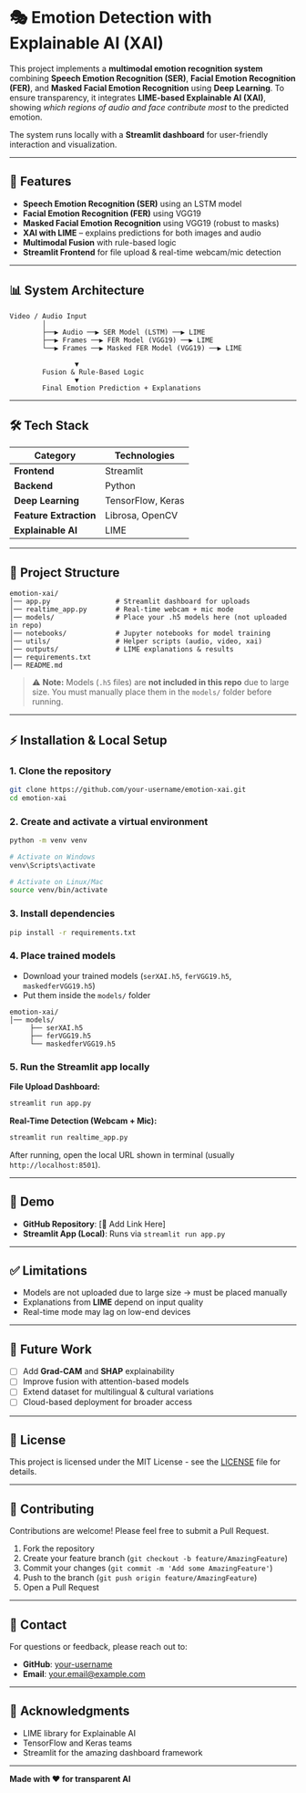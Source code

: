 # 🎭 Emotion Detection with Explainable AI (XAI)

This project implements a **multimodal emotion recognition system** combining **Speech Emotion Recognition (SER)**, **Facial Emotion Recognition (FER)**, and **Masked Facial Emotion Recognition** using **Deep Learning**. To ensure transparency, it integrates **LIME-based Explainable AI (XAI)**, showing *which regions of audio and face contribute most* to the predicted emotion.

The system runs locally with a **Streamlit dashboard** for user-friendly interaction and visualization.

---

## 🚀 Features

- **Speech Emotion Recognition (SER)** using an LSTM model
- **Facial Emotion Recognition (FER)** using VGG19
- **Masked Facial Emotion Recognition** using VGG19 (robust to masks)
- **XAI with LIME** – explains predictions for both images and audio
- **Multimodal Fusion** with rule-based logic
- **Streamlit Frontend** for file upload & real-time webcam/mic detection

---

## 📊 System Architecture

```
Video / Audio Input
        │
        ├──▶ Audio ──▶ SER Model (LSTM) ──▶ LIME
        ├──▶ Frames ──▶ FER Model (VGG19) ──▶ LIME
        └──▶ Frames ──▶ Masked FER Model (VGG19) ──▶ LIME

                ▼
        Fusion & Rule-Based Logic
                ▼
        Final Emotion Prediction + Explanations
```

---

## 🛠️ Tech Stack

| Category | Technologies |
|----------|-------------|
| **Frontend** | Streamlit |
| **Backend** | Python |
| **Deep Learning** | TensorFlow, Keras |
| **Feature Extraction** | Librosa, OpenCV |
| **Explainable AI** | LIME |

---

## 📂 Project Structure

```
emotion-xai/
│── app.py                # Streamlit dashboard for uploads
│── realtime_app.py       # Real-time webcam + mic mode
│── models/               # Place your .h5 models here (not uploaded in repo)
│── notebooks/            # Jupyter notebooks for model training
│── utils/                # Helper scripts (audio, video, xai)
│── outputs/              # LIME explanations & results
│── requirements.txt
│── README.md
```

> ⚠️ **Note:** Models (`.h5` files) are **not included in this repo** due to large size. You must manually place them in the `models/` folder before running.

---

## ⚡ Installation & Local Setup

### 1. Clone the repository

```bash
git clone https://github.com/your-username/emotion-xai.git
cd emotion-xai
```

### 2. Create and activate a virtual environment

```bash
python -m venv venv

# Activate on Windows
venv\Scripts\activate

# Activate on Linux/Mac
source venv/bin/activate
```

### 3. Install dependencies

```bash
pip install -r requirements.txt
```

### 4. Place trained models

- Download your trained models (`serXAI.h5`, `ferVGG19.h5`, `maskedferVGG19.h5`)
- Put them inside the `models/` folder

```
emotion-xai/
│── models/
     ├── serXAI.h5
     ├── ferVGG19.h5
     └── maskedferVGG19.h5
```

### 5. Run the Streamlit app locally

**File Upload Dashboard:**

```bash
streamlit run app.py
```

**Real-Time Detection (Webcam + Mic):**

```bash
streamlit run realtime_app.py
```

After running, open the local URL shown in terminal (usually `http://localhost:8501`).

---

## 🎥 Demo

- **GitHub Repository**: [🔗 Add Link Here]
- **Streamlit App (Local)**: Runs via `streamlit run app.py`

---

## ✅ Limitations

- Models are not uploaded due to large size → must be placed manually
- Explanations from **LIME** depend on input quality
- Real-time mode may lag on low-end devices

---

## 🔮 Future Work

- [ ] Add **Grad-CAM** and **SHAP** explainability
- [ ] Improve fusion with attention-based models
- [ ] Extend dataset for multilingual & cultural variations
- [ ] Cloud-based deployment for broader access

---

## 📝 License

This project is licensed under the MIT License - see the [LICENSE](LICENSE) file for details.

---

## 🤝 Contributing

Contributions are welcome! Please feel free to submit a Pull Request.

1. Fork the repository
2. Create your feature branch (`git checkout -b feature/AmazingFeature`)
3. Commit your changes (`git commit -m 'Add some AmazingFeature'`)
4. Push to the branch (`git push origin feature/AmazingFeature`)
5. Open a Pull Request

---

## 📧 Contact

For questions or feedback, please reach out to:

- **GitHub**: [your-username](https://github.com/your-username)
- **Email**: your.email@example.com

---

## 🙏 Acknowledgments

- LIME library for Explainable AI
- TensorFlow and Keras teams
- Streamlit for the amazing dashboard framework

---

**Made with ❤️ for transparent AI**